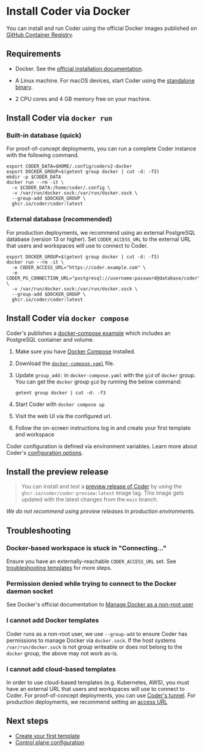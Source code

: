 # Install Coder via Docker

You can install and run Coder using the official Docker images published on
[GitHub Container Registry](https://github.com/coder/coder/pkgs/container/coder).

## Requirements

- Docker. See the
  [official installation documentation](https://docs.docker.com/install/).

- A Linux machine. For macOS devices, start Coder using the
  [standalone binary](./cli.md).

- 2 CPU cores and 4 GB memory free on your machine.

## Install Coder via `docker run`

### Built-in database (quick)

For proof-of-concept deployments, you can run a complete Coder instance with the
following command.

```shell
export CODER_DATA=$HOME/.config/coderv2-docker
export DOCKER_GROUP=$(getent group docker | cut -d: -f3)
mkdir -p $CODER_DATA
docker run --rm -it \
  -v $CODER_DATA:/home/coder/.config \
  -v /var/run/docker.sock:/var/run/docker.sock \
  --group-add $DOCKER_GROUP \
  ghcr.io/coder/coder:latest
```

### External database (recommended)

For production deployments, we recommend using an external PostgreSQL database
(version 13 or higher). Set `CODER_ACCESS_URL` to the external URL that users
and workspaces will use to connect to Coder.

```shell
export DOCKER_GROUP=$(getent group docker | cut -d: -f3)
docker run --rm -it \
  -e CODER_ACCESS_URL="https://coder.example.com" \
  -e CODER_PG_CONNECTION_URL="postgresql://username:password@database/coder" \
  -v /var/run/docker.sock:/var/run/docker.sock \
  --group-add $DOCKER_GROUP \
  ghcr.io/coder/coder:latest
```

## Install Coder via `docker compose`

Coder's publishes a
[docker-compose example](https://github.com/coder/coder/blob/main/docker-compose.yaml)
which includes an PostgreSQL container and volume.

1. Make sure you have [Docker Compose](https://docs.docker.com/compose/install/)
   installed.

1. Download the
   [`docker-compose.yaml`](https://github.com/coder/coder/blob/main/docker-compose.yaml)
   file.

1. Update `group_add:` in `docker-compose.yaml` with the `gid` of `docker`
   group. You can get the `docker` group `gid` by running the below command:

   ```shell
   getent group docker | cut -d: -f3
   ```

1. Start Coder with `docker compose up`

1. Visit the web UI via the configured url.

1. Follow the on-screen instructions log in and create your first template and
   workspace

Coder configuration is defined via environment variables. Learn more about
Coder's [configuration options](../admin/setup/index.md).

## Install the preview release

<blockquote class="admonition tip">

You can install and test a [preview release of Coder](https://github.com/coder/coder/pkgs/container/coder-preview) by using the `ghcr.io/coder/coder-preview:latest` image tag. This image gets updated with the latest changes from the `main` branch.

</blockquote>

_We do not recommend using preview releases in production environments._

## Troubleshooting

### Docker-based workspace is stuck in "Connecting..."

Ensure you have an externally-reachable `CODER_ACCESS_URL` set. See
[troubleshooting templates](../admin/templates/troubleshooting.md) for more
steps.

### Permission denied while trying to connect to the Docker daemon socket

See Docker's official documentation to
[Manage Docker as a non-root user](https://docs.docker.com/engine/install/linux-postinstall/#manage-docker-as-a-non-root-user)

### I cannot add Docker templates

Coder runs as a non-root user, we use `--group-add` to ensure Coder has
permissions to manage Docker via `docker.sock`. If the host systems
`/var/run/docker.sock` is not group writeable or does not belong to the `docker`
group, the above may not work as-is.

### I cannot add cloud-based templates

In order to use cloud-based templates (e.g. Kubernetes, AWS), you must have an
external URL that users and workspaces will use to connect to Coder. For
proof-of-concept deployments, you can use
[Coder's tunnel](../admin/setup/index.md#tunnel). For production deployments, we
recommend setting an [access URL](../admin/setup/index.md#access-url)

## Next steps

- [Create your first template](../tutorials/template-from-scratch.md)
- [Control plane configuration](../admin/setup/index.md#configure-control-plane-access)
